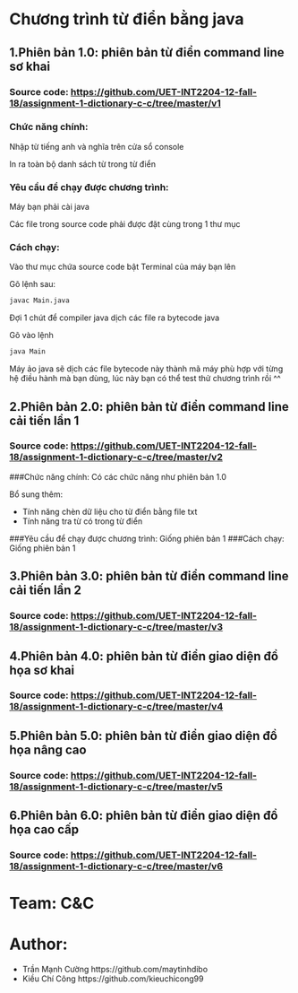 # Chương trình từ điển bằng java
## **1.Phiên bản 1.0:** phiên bản từ điển command line sơ khai 
### Source code: https://github.com/UET-INT2204-12-fall-18/assignment-1-dictionary-c-c/tree/master/v1
### Chức năng chính: 
Nhập từ tiếng anh và nghĩa trên cửa sổ console

In ra toàn bộ danh sách từ trong từ điển
### Yêu cầu để chạy được chương trình:
Máy bạn phải cài java

Các file trong source code phải được đặt cùng trong 1 thư mục
### Cách chạy: 
Vào thư mục chứa source code bật Terminal của máy bạn lên

Gõ lệnh sau:
```sh
javac Main.java
```
Đợi 1 chút để compiler java dịch các file ra bytecode java

Gõ vào lệnh
```sh
java Main
```
Máy ảo java sẽ dịch các file bytecode này thành mã máy phù hợp với từng hệ điều hành mà bạn dùng, lúc này bạn có thể test thử chương trình rồi ^^

## **2.Phiên bản 2.0:** phiên bản từ điển command line cải tiến lần 1
### Source code: https://github.com/UET-INT2204-12-fall-18/assignment-1-dictionary-c-c/tree/master/v2
###Chức năng chính: 
Có các chức năng như phiên bản 1.0

Bổ sung thêm:
<ul>
<li>Tính năng chèn dữ liệu cho từ điển bằng file txt</li>
<li>Tính năng tra từ có trong từ điển</li>
</ul>

###Yêu cầu để chạy được chương trình:
Giống phiên bản 1
###Cách chạy: 
Giống phiên bản 1

## **3.Phiên bản 3.0:** phiên bản từ điển command line cải tiến lần 2
### Source code: https://github.com/UET-INT2204-12-fall-18/assignment-1-dictionary-c-c/tree/master/v3
## **4.Phiên bản 4.0:** phiên bản từ điển giao diện đồ họa sơ khai
### Source code: https://github.com/UET-INT2204-12-fall-18/assignment-1-dictionary-c-c/tree/master/v4
## **5.Phiên bản 5.0:** phiên bản từ điển giao diện đồ họa nâng cao 
### Source code: https://github.com/UET-INT2204-12-fall-18/assignment-1-dictionary-c-c/tree/master/v5
## **6.Phiên bản 6.0:** phiên bản từ điển giao diện đồ họa cao cấp
### Source code: https://github.com/UET-INT2204-12-fall-18/assignment-1-dictionary-c-c/tree/master/v6

# Team: C&C
# Author:
<ul>
<li>Trần Mạnh Cường https://github.com/maytinhdibo</li>
<li>Kiều Chí Công https://github.com/kieuchicong99</li>
</ul>
